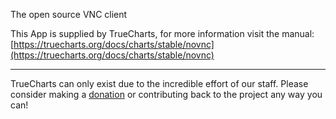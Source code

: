 The open source VNC client

This App is supplied by TrueCharts, for more information visit the manual: [https://truecharts.org/docs/charts/stable/novnc](https://truecharts.org/docs/charts/stable/novnc)

---

TrueCharts can only exist due to the incredible effort of our staff.
Please consider making a [donation](https://truecharts.org/docs/about/sponsor) or contributing back to the project any way you can!
